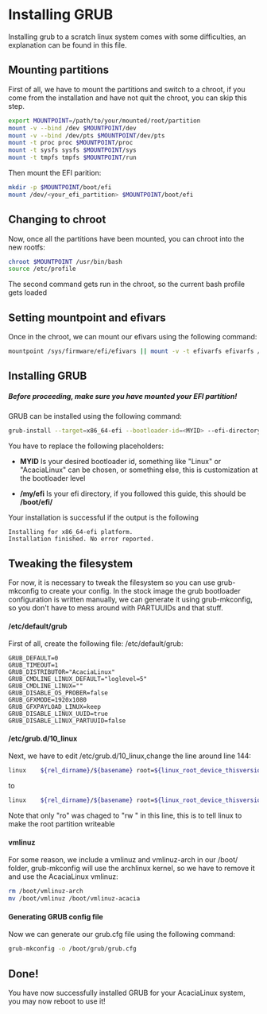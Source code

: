# Installing GRUB

Installing grub to a scratch linux system comes with some difficulties, an explanation can be found in this file.

## Mounting partitions

First of all, we have to mount the partitions and switch to a chroot, if you come from the installation and have not quit the chroot, you can skip this step.

```bash
export MOUNTPOINT=/path/to/your/mounted/root/partition
mount -v --bind /dev $MOUNTPOINT/dev
mount -v --bind /dev/pts $MOUNTPOINT/dev/pts
mount -t proc proc $MOUNTPOINT/proc
mount -t sysfs sysfs $MOUNTPOINT/sys
mount -t tmpfs tmpfs $MOUNTPOINT/run
```

Then mount the EFI parition:

```bash
mkdir -p $MOUNTPOINT/boot/efi
mount /dev/<your_efi_partition> $MOUNTPOINT/boot/efi
```

## Changing to chroot

Now, once all the partitions have been mounted, you can chroot into the new rootfs:

```bash
chroot $MOUNTPOINT /usr/bin/bash
source /etc/profile
```

The second command gets run in the chroot, so the current bash profile gets loaded

## Setting mountpoint and efivars

Once in the chroot, we can mount our efivars using the following command:

```bash
mountpoint /sys/firmware/efi/efivars || mount -v -t efivarfs efivarfs /sys/firmware/efi/efivars
```

## Installing GRUB

##### **Before proceeding, make sure you have mounted your EFI partition!**

GRUB can be installed using the following command:

```bash
grub-install --target=x86_64-efi --bootloader-id=<MYID> --efi-directory=</my/efi>
```

You have to replace the following placeholders:

- **MYID** Is your desired bootloader id, something like "Linux" or "AcaciaLinux" can be chosen, or something else, this is customization at the bootloader level

- **/my/efi** Is your efi directory, if you followed this guide, this should be **/boot/efi/**

Your installation is successful if the output is the following

```
Installing for x86_64-efi platform.
Installation finished. No error reported.
```

## Tweaking the filesystem

For now, it is necessary to tweak the filesystem so you can use grub-mkconfig to create your config. In the stock image the grub bootloader configuration is written manually, we can generate it using grub-mkconfig, so you don't have to mess around with PARTUUIDs and that stuff.

#### /etc/default/grub

First of all, create the following file: /etc/default/grub:

```shell
GRUB_DEFAULT=0
GRUB_TIMEOUT=1
GRUB_DISTRIBUTOR="AcaciaLinux"
GRUB_CMDLINE_LINUX_DEFAULT="loglevel=5"
GRUB_CMDLINE_LINUX=""
GRUB_DISABLE_OS_PROBER=false
GRUB_GFXMODE=1920x1080
GRUB_GFXPAYLOAD_LINUX=keep
GRUB_DISABLE_LINUX_UUID=true
GRUB_DISABLE_LINUX_PARTUUID=false
```

#### /etc/grub.d/10_linux

Next, we have to edit /etc/grub.d/10_linux,change the line around line 144:

```bash
linux    ${rel_dirname}/${basename} root=${linux_root_device_thisversion} ro ${args}
```

to

```bash
linux    ${rel_dirname}/${basename} root=${linux_root_device_thisversion} rw ${args}
```

Note that only "ro" was chaged to "rw " in this line, this is to tell linux to make the root partition writeable

#### vmlinuz

For some reason, we include a vmlinuz and vmlinuz-arch in our /boot/ folder, grub-mkconfig will use the archlinux kernel, so we have to remove it and use the AcaciaLinux vmlinuz:

```bash
rm /boot/vmlinuz-arch
mv /boot/vmlinuz /boot/vmlinuz-acacia
```

#### Generating GRUB config file

Now we can generate our grub.cfg file using the following command:

```bash
grub-mkconfig -o /boot/grub/grub.cfg
```

## Done!

You have now successfully installed GRUB for your AcaciaLinux system, you may now reboot to use it!
